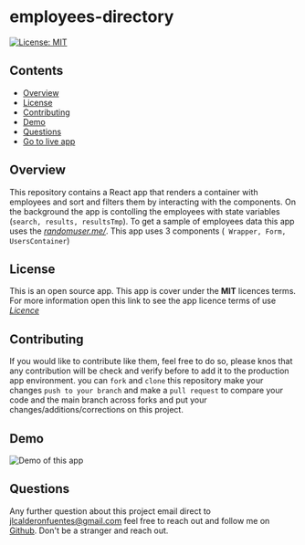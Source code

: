 # employees-directory
[![License: MIT](https://img.shields.io/badge/License-MIT-yellow.svg)](https://opensource.org/licenses/MIT)

## Contents
* [Overview](#Overview)
* [License](#License)
* [Contributing](#Contributing)
* [Demo](#Demo)
* [Questions](#Questions)
* [Go to live app](https://jlcalderon.github.io/employees-directory/)

## Overview
This repository contains a React app that renders a container with employees and sort and filters them by interacting with the components. On the background the app is contolling the employees with state variables (``` search, results, resultsTmp ```). To get a sample of employees data this app uses the [*randomuser.me/*](https://randomuser.me/). This app uses 3 components (``` Wrapper, Form, UsersContainer```)

## License
This is an open source app. This app is cover under the **MIT** licences terms. For more information open this link to see the app licence terms of use [*Licence*](https://opensource.org/licenses/MIT)

## Contributing
If you would like to contribute like them, feel free to do so, please knos that any contribution will be check and verify before to add it to the production app environment. you can `fork` and `clone` this repository make your changes `push to your branch` and make a `pull request` to compare your code and the main branch across forks and put your changes/additions/corrections on this project.

## Demo
![Demo of this app](Employees-Directory-React-App.gif)

## Questions
Any further question about this project email direct to <jlcalderonfuentes@gmail.com> feel free to reach out and follow me on [Github](https://github.com/jlcalderon). Don't be a stranger and reach out.
